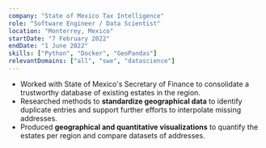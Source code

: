 ```yaml
---
company: "State of Mexico Tax Intelligence"
role: "Software Engineer / Data Scientist"
location: "Monterrey, Mexico"
startDate: "7 February 2022"
endDate: "1 June 2022"
skills: ["Python", "Docker", "GeoPandas"]
relevantDomains: ["all", "swe", "datascience"]
---
```


- Worked with State of Mexico's Secretary of Finance to consolidate a trustworthy database of existing estates in the region. 
- Researched methods to **standardize geographical data** to identify duplicate entries and support further efforts to interpolate missing addresses.
- Produced **geographical and quantitative visualizations** to quantify the estates per region and compare datasets of addresses.
